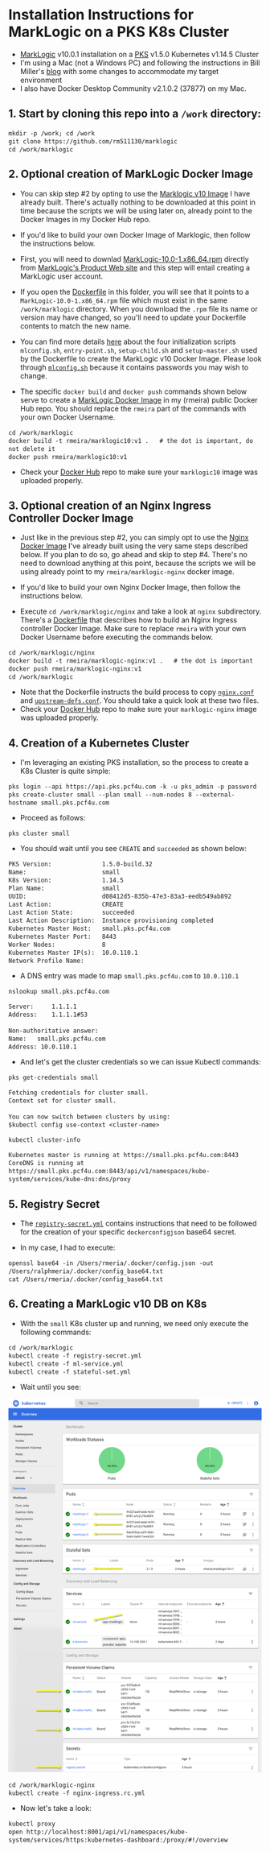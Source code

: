 # Installation Instructions for MarkLogic on a PKS K8s Cluster

- [MarkLogic](https://www.marklogic.com/) v10.0.1 installation on a [PKS](https://pivotal.io/platform/pivotal-container-service) v1.5.0 Kubernetes v1.14.5 Cluster 
- I'm using a Mac (not a Windows PC) and following the instructions in Bill Miller's [blog](https://www.marklogic.com/blog/docker-deploy-kubernetes/) with some changes to accommodate my target environment
- I also have Docker Desktop Community v2.1.0.2 (37877) on my Mac.

## 1. Start by cloning this repo into a `/work` directory:

```
mkdir -p /work; cd /work
git clone https://github.com/rm511130/marklogic
cd /work/marklogic
```

## 2. Optional creation of MarkLogic Docker Image

- You can skip step #2 by opting to use the [Marklogic v10 Image](https://cloud.docker.com/u/rmeira/repository/docker/rmeira/marklogic10) I have already built. There's actually nothing to be downloaded at this point in time because the scripts we will be using later on, already point to the Docker Images in my Docker Hub repo.

- If you'd like to build your own Docker Image of Marklogic, then follow the instructions below.
- First, you will need to downlad [MarkLogic-10.0-1.x86_64.rpm](https://developer.marklogic.com/products/marklogic-server/10.0) directly from [MarkLogic's Product Web site](http://developer.marklogic.com/products) and this step will entail creating a MarkLogic user account.
- If you open the [Dockerfile](https://github.com/rm511130/MarkLogic/blob/master/Dockerfile) in this folder, you will see that it points to a `MarkLogic-10.0-1.x86_64.rpm` file which must exist in the same `/work/marklogic` directory. When you download the `.rpm` file its name or version may have changed, so you'll need to update your Dockerfile contents to match the new name.
- You can find more details [here](https://www.marklogic.com/blog/docker-deploy-kubernetes/) about the four initialization scripts `mlconfig.sh`, `entry-point.sh`, `setup-child.sh` and `setup-master.sh` used by the Dockerfile to create the MarkLogic v10 Docker Image. Please look through [`mlconfig.sh`](https://github.com/rm511130/MarkLogic/blob/master/mlconfig.sh) because it contains passwords you may wish to change.
- The specific `docker build` and `docker push` commands shown below serve to create a [MarkLogic Docker Image](https://cloud.docker.com/u/rmeira/repository/docker/rmeira/marklogic10) in my (rmeira) public Docker Hub repo. You should replace the `rmeira` part of the commands with your own Docker Username.

```
cd /work/marklogic
docker build -t rmeira/marklogic10:v1 .   # the dot is important, do not delete it
docker push rmeira/marklogic10:v1
```

- Check your [Docker Hub](https://hub.docker.com/) repo to make sure your `marklogic10` image was uploaded properly.

## 3. Optional creation of an Nginx Ingress Controller Docker Image 

- Just like in the previous step #2, you can simply opt to use the [Nginx Docker Image](https://cloud.docker.com/u/rmeira/repository/docker/rmeira/marklogic-nginx) I've already built using the very same steps described below. If you plan to do so, go ahead and skip to step #4. There's no need to download anything at this point, because the scripts we will be using already point to my `rmeira/marklogic-nginx` docker image.

- If you'd like to build your own Nginx Docker Image, then follow the instructions below.
- Execute `cd /work/marklogic/nginx` and take a look at `nginx` subdirectory. There's a [Dockerfile](https://github.com/rm511130/MarkLogic/blob/master/nginx/Dockerfile) that describes how to build an Nginx Ingress controller Docker Image. Make sure to replace `rmeira` with your own Docker Username before executing the commands below.

```
cd /work/marklogic/nginx
docker build -t rmeira/marklogic-nginx:v1 .   # the dot is important
docker push rmeira/marklogic-nginx:v1
cd /work/marklogic
```

- Note that the Dockerfile instructs the build process to copy [`nginx.conf`](https://github.com/rm511130/MarkLogic/blob/master/nginx/nginx.conf) and [`upstream-defs.conf`](https://github.com/rm511130/MarkLogic/blob/master/nginx/upstream-defs.conf). You should take a quick look at these two files.
- Check your [Docker Hub](https://hub.docker.com/) repo to make sure your `marklogic-nginx` image was uploaded properly.

## 4. Creation of a Kubernetes Cluster

- I'm leveraging an existing PKS installation, so the process to create a K8s Cluster is quite simple:

```
pks login --api https://api.pks.pcf4u.com -k -u pks_admin -p password
pks create-cluster small --plan small --num-nodes 8 --external-hostname small.pks.pcf4u.com
```

- Proceed as follows:

```
pks cluster small  
```

- You should wait until you see `CREATE` and `succeeded` as shown below:

```
PKS Version:              1.5.0-build.32
Name:                     small
K8s Version:              1.14.5
Plan Name:                small
UUID:                     d08412d5-835b-47e3-83a3-eedb549ab892
Last Action:              CREATE
Last Action State:        succeeded
Last Action Description:  Instance provisioning completed
Kubernetes Master Host:   small.pks.pcf4u.com
Kubernetes Master Port:   8443
Worker Nodes:             8
Kubernetes Master IP(s):  10.0.110.1
Network Profile Name:
```

- A DNS entry was made to map `small.pks.pcf4u.com` to `10.0.110.1`

```
nslookup small.pks.pcf4u.com
```
```
Server:		1.1.1.1
Address:	1.1.1.1#53

Non-authoritative answer:
Name:	small.pks.pcf4u.com
Address: 10.0.110.1
```
- And let's get the cluster credentials so we can issue Kubectl commands:

```
pks get-credentials small
```
```
Fetching credentials for cluster small.
Context set for cluster small.

You can now switch between clusters by using:
$kubectl config use-context <cluster-name>
```
```
kubectl cluster-info
```
```
Kubernetes master is running at https://small.pks.pcf4u.com:8443
CoreDNS is running at https://small.pks.pcf4u.com:8443/api/v1/namespaces/kube-system/services/kube-dns:dns/proxy
```

## 5. Registry Secret

- The [`registry-secret.yml`](https://github.com/rm511130/MarkLogic/blob/master/registry-secret.yml) contains instructions that need to be followed for the creation of your specific `dockerconfigjson` base64 secret.

- In my case, I had to execute:

```
openssl base64 -in /Users/rmeria/.docker/config.json -out /Users/ralphmeria/.docker/config_base64.txt
cat /Users/rmeria/.docker/config_base64.txt
```

## 6. Creating a MarkLogic v10 DB on K8s 

- With the `small` K8s cluster up and running, we need only execute the following commands:

```
cd /work/marklogic                      
kubectl create -f registry-secret.yml
kubectl create -f ml-service.yml
kubectl create -f stateful-set.yml
```

- Wait until you see:

![](./images/all-is-well.png)


```
cd /work/marklogic-nginx
kubectl create -f nginx-ingress.rc.yml
```

- Now let's take a look:

```
kubectl proxy
open http://localhost:8001/api/v1/namespaces/kube-system/services/https:kubernetes-dashboard:/proxy/#!/overview
```




